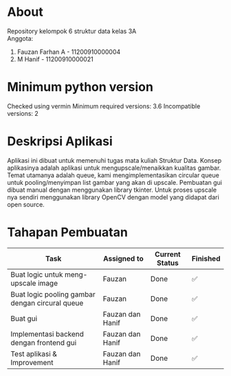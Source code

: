 # About
Repository kelompok 6  struktur data kelas 3A\
Anggota:
1. Fauzan Farhan A - 11200910000004
2. M Hanif - 11200910000021

# Minimum python version
Checked using vermin
Minimum required versions: 3.6
Incompatible versions:     2

# Deskripsi Aplikasi
Aplikasi ini dibuat untuk memenuhi tugas mata kuliah Struktur Data. Konsep aplikasinya adalah aplikasi untuk mengupscale/menaikkan kualitas gambar. Temat utamanya adalah  queue, kami mengimplementasikan circular queue untuk pooling/menyimpan list gambar yang akan di upscale. Pembuatan gui dibuat manual dengan menggunakan library tkinter. Untuk proses upscale nya sendiri menggunakan library OpenCV dengan model yang didapat dari open source.

# Tahapan Pembuatan

| Task                                              |  Assigned to  | Current Status | Finished  | 
|---------------------------------------------------|---------------|----------------|-----------|
| Buat logic untuk meng-upscale image               | Fauzan        | Done           | ✅
| Buat logic pooling gambar dengan circural queue   | Fauzan        | Done           | ✅
| Buat gui                                          | Fauzan dan Hanif        | Done        | ✅
| Implementasi backend dengan frontend gui          | Fauzan dan Hanif        | Done        | ✅
| Test aplikasi & Improvement                                   | Fauzan dan Hanif        | Done        | ✅